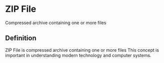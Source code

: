 # ZIP File

Compressed archive containing one or more files

## Definition
ZIP File is compressed archive containing one or more files This concept is important in understanding modern technology and computer systems.
